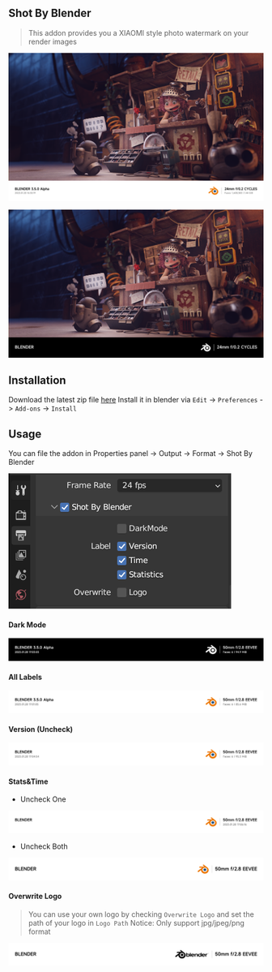 ## Shot By Blender 

> This addon provides you a XIAOMI style photo watermark on your render images

![](res/readme/2.8.png)

![](res/readme/2.png)

## Installation
Download the latest zip file [here](https://github.com/atticus-lv/ShotByBlender/archive/refs/heads/master.zip)
Install it in blender via `Edit` -> `Preferences` -> `Add-ons` -> `Install`

## Usage
You can file the addon in Properties panel -> Output -> Format -> Shot By Blender

![img.png](./res/readme/img.png)

#### Dark Mode

![label](./res/readme/label_dark.png)

#### All Labels

![label](./res/readme/label.png)

#### Version (Uncheck)

![label](./res/readme/label_v.png)

#### Stats&Time 

+ Uncheck One

![label](./res/readme/label_1.png)

+ Uncheck Both

![label](./res/readme/label_2.png)

#### Overwrite Logo

> You can use your own logo by checking `Overwrite Logo` and set the path of your logo in `Logo Path`
> Notice: Only support jpg/jpeg/png format

![label](./res/readme/output_label.png)